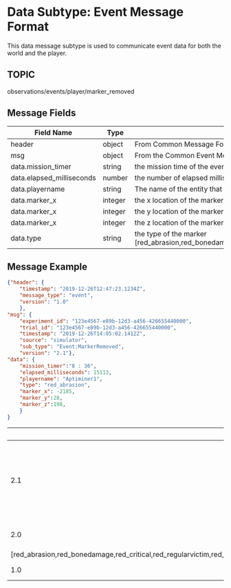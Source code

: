 # Data Subtype: Event Message Format
This data message subtype is used to communicate event data for both the world and the player. 

## TOPIC

observations/events/player/marker_removed

## Message Fields

| Field Name | Type | Description
| --- | --- | ---|
| header | object | From Common Message Format section
| msg | object | From the Common Event Message Format section 
| data.mission_timer | string | the mission time of the event
| data.elapsed_milliseconds | number | the number of elapsed milliseconds since mission start
| data.playername | string | The name of the entity that changed state
| data.marker_x | integer | the x location of the marker
| data.marker_x | integer | the y location of the marker
| data.marker_x | integer | the z location of the marker
| data.type | string | the type of the marker  [red_abrasion,red_bonedamage,red_novictim,red_regularvictim,red_criticalvictim,red_rubble,red_threat,red_sos,green_abrasion,green_bonedamage,green_novictim,green_regularvictim,green_criticalvictim,green_rubble,green_threat,green_sos,blue_abrasion,blue_bonedamage,blue_novictim,blue_regularvictim,blue_criticalvictim,blue_rubble,blue_threat,blue_sos]

## Message Example

```json
{"header": {
	"timestamp": "2019-12-26T12:47:23.1234Z",
	"message_type": "event",
	"version": "1.0"
	},
"msg": {
	"experiment_id": "123e4567-e89b-12d3-a456-426655440000", 
    "trial_id": "123e4567-e89b-12d3-a456-426655440000",
	"timestamp": "2019-12-26T14:05:02.1412Z",
	"source": "simulator",
	"sub_type": "Event:MarkerRemoved",
	"version": "2.1"},
"data": {
	"mission_timer":"8 : 36",
	"elapsed_milliseconds": 15113,
	"playername": "Aptiminer1",	
	"type": "red_abrasion",	
	"marker_x": -2185,
	"marker_y":28,
	"marker_z":198,	
	}
}

```

VERSION | DATE | DETAILS
| --- | --- | --- |
| 2.1 | 11/19/2021 | updated marker block enums --> removed [critical,wildcard] replaced with [novictim,sos] for red,green,blue variations |
| 2.0 | 11/1/2021 | updated marker block enums to the following list:
[red_abrasion,red_bonedamage,red_critical,red_regularvictim,red_criticalvictim,red_rubble,red_threat,red_wildcard,green_abrasion,green_bonedamage,green_critical,green_regularvictim,green_criticalvictim,green_rubble,green_threat,green_wildcard,blue_abrasion,blue_bonedamage,blue_critical,blue_regularvictim,blue_criticalvictim,blue_rubble,blue_threat,blue_wildcard] |
| 1.0 | 3/10/2021 | Initial Schema creation |
         